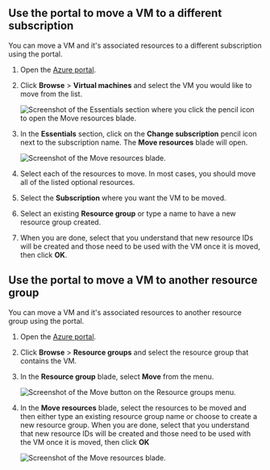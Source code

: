 

## Use the portal to move a VM to a different subscription
You can move a VM and it's associated resources to a different subscription using the portal.

1. Open the [Azure portal](https://portal.azure.cn).
2. Click **Browse** > **Virtual machines** and select the VM you would like to move from the list.
   
    ![Screenshot of the Essentials section where you click the pencil icon to open the Move resources blade.](./media/virtual-machines-common-move-vm/move-button.png)
3. In the **Essentials** section, click on the **Change subscription** pencil icon next to the subscription name. The **Move resources** blade will open.
   
    ![Screenshot of the Move resources blade.](./media/virtual-machines-common-move-vm/move.png)
4. Select each of the resources to move. In most cases, you should move all of the listed optional resources.
5. Select the **Subscription** where you want the VM to be moved.
6. Select an existing **Resource group** or type a name to have a new resource group created.
7. When you are done, select that you understand that new resource IDs will be created and those need to be used with the VM once it is moved, then click **OK**.

## Use the portal to move a VM to another resource group
You can move a VM and it's associated resources to another resource group using the portal.

1. Open the [Azure portal](https://portal.azure.cn).
2. Click **Browse** > **Resource groups** and select the resource group that contains the VM.
3. In the **Resource group** blade, select **Move** from the menu.
   
    ![Screenshot of the Move button on the Resource groups menu.](./media/virtual-machines-common-move-vm/move-rg.png)
4. In the **Move resources** blade, select the resources to be moved and then either type an existing resource group name or choose to create a new resource group. When you are done, select that you understand that new resource IDs will be created and those need to be used with the VM once it is moved, then click **OK**
   
    ![Screenshot of the Move resources blade.](./media/virtual-machines-common-move-vm/move-rg-list.png)

